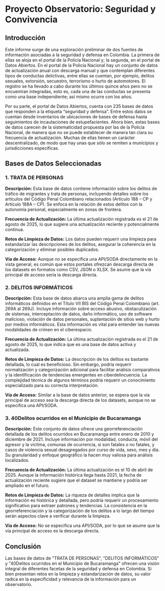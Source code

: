 # Proyecto Observatorio: Seguridad y Convivencia 

## Introducción 

Este informe surge de una exploración preliminar de dos fuentes de información asociadas a la seguridad y defensa en Colombia. La primera de ellas se aloja en el portal de la Policía Nacional y; la segunda, en el portal de Datos Abiertos. En el portal de la Policía Nacional hay un conjunto de datos de actualización anual con descarga manual y que contemplan diferentes tipos de conductas delictivas, entre ellas se cuentan, por ejemplo, delitos sexuales, extorsión, secuestro, terrorismo o hurto de automotores. El registro se ha llevado a cabo durante los últimos quince años pero no se encuentran integradas, esto es, cada una de las conductas se presenta como una base independiente; así mismo ocurre con los años. 

Por su parte, el portal de Datos Abiertos, cuenta con 235 bases de datos que responden a la etiqueta “seguridad y defensa”. Entre estos datos se cuentan desde inventarios de ubicaciones de bases de defensa hasta seguimientos de incautaciones de estupefacientes. Ahora bien, estas bases de datos carecen de la sistematicidad propuesta por las de la Policía Nacional, de manera que no se puede establecer de manera tan clara su frecuencia de actualización. Muchas de ellas tienen un carácter descentralizado, de modo que hay unas que sólo se remiten a municipios y jurisdicciones específicas.


## Bases de Datos Seleccionadas


### 1. TRATA DE PERSONAS

**Descripción:** Esta base de datos contiene información sobre los delitos de tráfico de migrantes y trata de personas, incluyendo detalles sobre los artículos del Código Penal Colombiano relacionados (Artículo 188 – CP y Artículo 188A – CP). Se enfoca en la relación de estos delitos con la autonomía personal, especialmente en zonas de frontera.

**Frecuencia de Actualización:** La última actualización registrada es el 21 de agosto de 2025, lo que sugiere una actualización reciente y potencialmente continua.

**Retos de Limpieza de Datos:** Los datos pueden requerir una limpieza para estandarizar las descripciones de los delitos, asegurar la coherencia en la categorización y eliminar posibles duplicados.

**Vía de Acceso:** Aunque no se especifica una API/SODA directamente en la vista general, es común que estos portales ofrezcan descarga directa de los datasets en formatos como CSV, JSON o XLSX. Se asume que la vía principal de acceso sería la descarga directa.




### 2. DELITOS INFORMÁTICOS

**Descripción:** Esta base de datos abarca una amplia gama de delitos informáticos definidos en el Título VII BIS del Código Penal Colombiano (art. 269A al 269J). Incluye información sobre acceso abusivo, obstaculización de sistemas, interceptación de datos, daño informático, uso de software malicioso, violación de datos personales, suplantación de sitios web y hurto por medios informáticos. Esta información es vital para entender las nuevas modalidades de crimen en el ciberespacio.

**Frecuencia de Actualización:** La última actualización registrada es el 21 de agosto de 2025, lo que indica que es una base de datos activa y actualizada.

**Retos de Limpieza de Datos:** La descripción de los delitos es bastante detallada, lo cual es beneficioso. Sin embargo, podría requerir normalización y categorización adicional para facilitar análisis comparativos y la identificación de tendencias emergentes en ciberdelincuencia. La complejidad técnica de algunos términos podría requerir un conocimiento especializado para su correcta interpretación.

**Vía de Acceso:** Similar a la base de datos anterior, se espera que la vía principal de acceso sea la descarga directa de los datasets, aunque no se especifica una API/SODA.


### 3. 40Delitos ocurridos en el Municipio de Bucaramanga

**Descripción:** Este conjunto de datos ofrece una georreferenciación detallada de los delitos ocurridos en Bucaramanga entre enero de 2010 y diciembre de 2021. Incluye información por modalidad, conducta, móvil del agresor y la víctima, comunas de ocurrencia, si son fatales o no fatales, y casos de violencia sexual desagregados por curso de vida, sexo, mes y día. Su granularidad y enfoque geográfico la hacen muy valiosa para análisis localizados.

**Frecuencia de Actualización:** La última actualización es el 10 de abril de 2025. Aunque la información histórica llega hasta 2021, la fecha de actualización reciente sugiere que el dataset se mantiene y podría ser ampliado en el futuro.

**Retos de Limpieza de Datos:** La riqueza de detalles implica que la información es histórica y detallada, pero podría requerir un procesamiento significativo para extraer patrones y tendencias. La consistencia en la georreferenciación y la categorización de los delitos a lo largo del tiempo serán aspectos clave a verificar durante la limpieza.

**Vía de Acceso:** No se especifica una API/SODA, por lo que se asume que la vía principal de acceso es la descarga directa.


## Conclusión

Las bases de datos de "TRATA DE PERSONAS", "DELITOS INFORMÁTICOS" y "40Delitos ocurridos en el Municipio de Bucaramanga" ofrecen una visión integral de diferentes facetas de la seguridad y defensa en Colombia. Si bien presentan retos en la limpieza y estandarización de datos, su valor radica en la especificidad y relevancia de la información para un observatorio.

